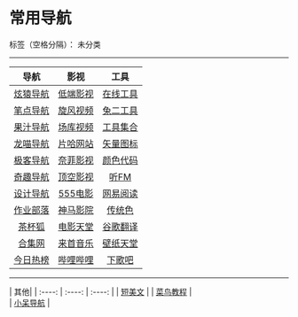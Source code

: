 # 常用导航

标签（空格分隔）： 未分类

---

|  导航 | 影视  |  工具   |
|  :----: | :----:  | :----: | 
| [炫猿导航][1]  | [低端影视][11]  | [在线工具][10] | 
| [笔点导航][2]  | [旋风视频][12]  | [兔二工具][20]  | 
|[果汁导航][19]  |  [场库视频][24] |[工具集合][21]  |
| [龙喵导航][3]  | [片哈网站][13]  | [矢量图标][22]  | 
| [极客导航][4]  | [奈菲影视][14]  | [颜色代码][23]  | 
| [奇趣导航][5]  | [顶空影视][15]  | [听FM][25]  | 
| [设计导航][6]  | [555电影][16]   |  [网易阅读][26]  | 
| [作业部落][7]  | [神马影院][17]  |[传统色][27]  | 
| [茶杯狐][8]    | [电影天堂][18]  |[谷歌翻译][28]  | 
| [合集网][9]    | [来首音乐][30]  |[壁纸天堂][29]|
|[今日热榜][32]  | [哔哩哔哩][33]  |[下歌吧][31]|


----------


|  其他| 
|  :----: | :----:  | :----: | 
| [短美文][34]  | 
| [菜鸟教程][35]  |  
| [小呆导航][36]  |

  [1]: https://xydh.fun/
  [2]: https://www.bidianer.com/
  [3]: https://ailongmiao.com/
  [4]: https://www.itrhx.com/box/
  [5]: http://www.qiquhao.com/
  [6]: https://webstack.cc/
  [7]: https://www.zybuluo.com/
  [8]: https://www.cupfox.com/
  [9]: https://www.heji.ru/
  [10]: https://tool.lu/
  [11]: https://ddrk.me/
  [12]: https://miao101.com/
  [13]: http://www.pianha.xyz/
  [14]: https://www.nfmovies.com/
  [15]: https://www.dikotv.com/
  [16]: https://555dy.fun/
  [17]: https://www.shenma4480.com/
  [18]: https://www.bddytt.com/
  [19]: http://guozhivip.com/
  [20]: https://toer2.com/
  [21]: https://tools.miku.ac/
  [22]: https://www.iconfont.cn/
  [23]: https://encycolorpedia.cn/
  [24]: https://www.vmovier.com/
  [25]: https://tingfm.com/
  
[26]: https://yuedu.163.com/
[27]: https://colors.ichuantong.cn/
[28]: https://translate.google.cn/
[29]: https://wallhaven.cc/ 
[30]: https://yscblog.top/newmusic/
[31]: http://music.y444.cn/
[32]: https://tophub.today
[33]: https://www.bilibili.com/

[34]: http://www.duanmeiwen.com/
[35]: https://www.runoob.com/
[36]: https://webjike.com/
[29]: https://wallhaven.cc/ 
[30]: https://yscblog.top/newmusic/
[31]: http://music.y444.cn/
[32]: https://tophub.today
[33]: https://www.bilibili.com/
